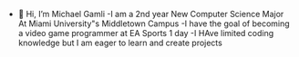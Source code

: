 - 👋 Hi, I’m Michael Gamli
  -I am a 2nd year New Computer Science Major At Miami University"s Middletown Campus
  -I have the goal of becoming a video game programmer at EA Sports 1 day
  -I HAve limited coding knowledge but I am eager to learn and create projects 
  

<!---
Blinking1st/Blinking1st is a ✨ special ✨ repository because its `README.md` (this file) appears on your GitHub profile.
You can click the Preview link to take a look at your changes.
--->

